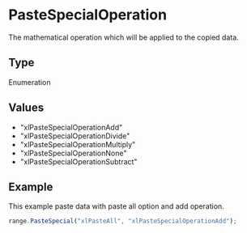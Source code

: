# PasteSpecialOperation

The mathematical operation which will be applied to the copied data.

## Type

Enumeration

## Values

- "xlPasteSpecialOperationAdd"
- "xlPasteSpecialOperationDivide"
- "xlPasteSpecialOperationMultiply"
- "xlPasteSpecialOperationNone"
- "xlPasteSpecialOperationSubtract"


## Example

This example paste data with paste all option and add operation.

```javascript editor-
range.PasteSpecial("xlPasteAll", "xlPasteSpecialOperationAdd");
```
